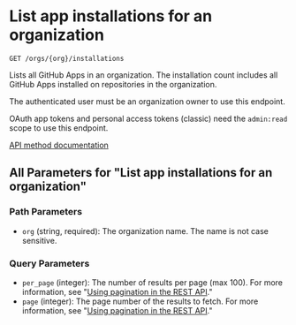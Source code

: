 # List app installations for an organization

`GET /orgs/{org}/installations`

Lists all GitHub Apps in an organization. The installation count includes
all GitHub Apps installed on repositories in the organization.

The authenticated user must be an organization owner to use this endpoint.

OAuth app tokens and personal access tokens (classic) need the `admin:read` scope to use this endpoint.

[API method documentation](https://docs.github.com/rest/orgs/orgs#list-app-installations-for-an-organization)

## All Parameters for "List app installations for an organization"

### Path Parameters

- `org` (string, required): The organization name. The name is not case sensitive.
### Query Parameters

- `per_page` (integer): The number of results per page (max 100). For more information, see "[Using pagination in the REST API](https://docs.github.com/rest/using-the-rest-api/using-pagination-in-the-rest-api)."
- `page` (integer): The page number of the results to fetch. For more information, see "[Using pagination in the REST API](https://docs.github.com/rest/using-the-rest-api/using-pagination-in-the-rest-api)."